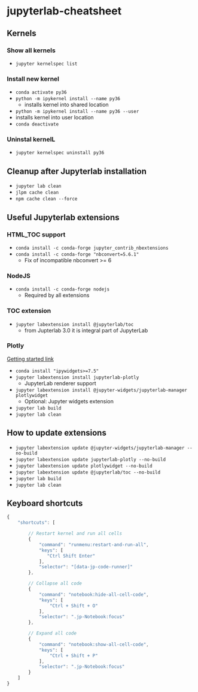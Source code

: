 # jupyterlab-cheatsheet

## Kernels

### Show all kernels
* `jupyter kernelspec list`

### Install new kernel
* `conda activate py36`
* `python -m ipykernel install --name py36`
  * installs kernel into shared location
*  `python -m ipykernel install --name py36 --user`
  * installs kernel into user location
* `conda deactivate`

### Uninstal kernelL
* `jupyter kernelspec uninstall py36`

## Cleanup after Jupyterlab installation

* `jupyter lab clean`
* `jlpm cache clean`
* `npm cache clean --force`

## Useful Jupyterlab extensions

### HTML_TOC support
* `conda install -c conda-forge jupyter_contrib_nbextensions`
* `conda install -c conda-forge "nbconvert=5.6.1"`
  * Fix of incompatible nbconvert >= 6

### NodeJS
* `conda install -c conda-forge nodejs`
  * Required by all extensions

### TOC extension
* `jupyter labextension install @jupyterlab/toc`
  * from Jupterlab 3.0 it is integral part of JupyterLab

### Plotly
[Getting started link](https://plot.ly/python/getting-started/)
* `conda install "ipywidgets>=7.5"`
* `jupyter labextension install jupyterlab-plotly`
  * JupyterLab renderer support
* `jupyter labextension install @jupyter-widgets/jupyterlab-manager plotlywidget`
  * Optional: Jupyter widgets extension
* `jupyter lab build`
* `jupyter lab clean`

## How to update extensions

* `jupyter labextension update @jupyter-widgets/jupyterlab-manager --no-build`
* `jupyter labextension update jupyterlab-plotly --no-build`
* `jupyter labextension update plotlywidget --no-build`
* `jupyter labextension update @jupyterlab/toc --no-build`
* `jupyter lab build`
* `jupyter lab clean`


## Keyboard shortcuts

```javascript
{
    "shortcuts": [

        // Restart kernel and run all cells
        {
            "command": "runmenu:restart-and-run-all",
            "keys": [
               "Ctrl Shift Enter"
            ],
            "selector": "[data-jp-code-runner]"
        },

        // Collapse all code
        {
            "command": "notebook:hide-all-cell-code",
            "keys": [
                "Ctrl + Shift + O"
            ],
            "selector": ".jp-Notebook:focus"
        },

        // Expand all code
        {
            "command": "notebook:show-all-cell-code",
            "keys": [
                "Ctrl + Shift + P"
            ],
            "selector": ".jp-Notebook:focus"
        }
    ]
}
```
